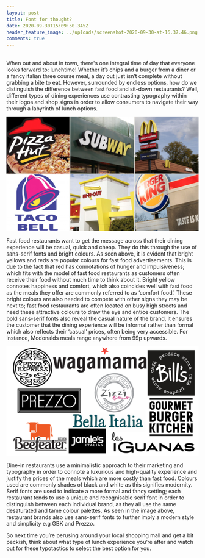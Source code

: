 ```yaml
---
layout: post
title: Font for thought?
date: 2020-09-30T15:09:50.345Z
header_feature_image: ../uploads/screenshot-2020-09-30-at-16.37.46.png
comments: true
---
```

\
When out and about in town, there's one integral time of day that everyone looks forward to: lunchtime! Whether it’s chips and a burger from a diner or a fancy italian three course meal, a day out just isn’t complete without grabbing a bite to eat. However, surrounded by endless options, how do we distinguish the difference between fast food and sit-down restaurants? Well, different types of dining experiences use contrasting typography within their logos and shop signs in order to allow consumers to navigate their way through a labyrinth of lunch options.

![](../uploads/screenshot-2020-09-30-at-16.11.09.png "Fast Food Signs")

Fast food restaurants want to get the message across that their dining experience will be casual, quick and cheap. They do this through the use of sans-serif fonts and bright colours. As seen above, it is evident that bright yellows and reds are popular colours for fast food advertisements. This is due to the fact that red has connotations of hunger and impulsiveness; which fits with the model of fast food restaurants as customers often receive their food without much time to think about it. Bright yellow connotes happiness and comfort, which also coincides well with fast food as the meals they offer are commonly referred to as ‘comfort food’. These bright colours are also needed to compete with other signs they may be next to; fast food restaurants are often located on busy high streets and need these attractive colours to draw the eye and entice customers. The bold sans-serif fonts also reveal the casual nature of the brand, it ensures the customer that the dining experience will be informal rather than formal which also reflects their ‘casual’ prices, often being very accessible. For instance, Mcdonalds meals range anywhere from 99p upwards.

![](../uploads/screenshot-2020-09-30-at-16.11.19.png "Restaurant signs")

Dine-in restaurants use a minimalistic approach to their marketing and typography in order to connote a luxurious and high-quality experience and justify the prices of the meals which are more costly than fast food. Colours used are commonly shades of black and white as this signifies modernity. Serif fonts are used to indicate a more formal and fancy setting; each restaurant tends to use a unique and recognisable serif font in order to distinguish between each individual brand, as they all use the same desaturated and tame colour palettes. As seen in the image above, restaurant brands also use sans-serif fonts to further imply a modern style and simplicity e.g GBK and Prezzo.

So next time you’re perusing around your local shopping mall and get a bit peckish, think about what type of lunch experience you’re after and watch out for these typotactics to select the best option for you.